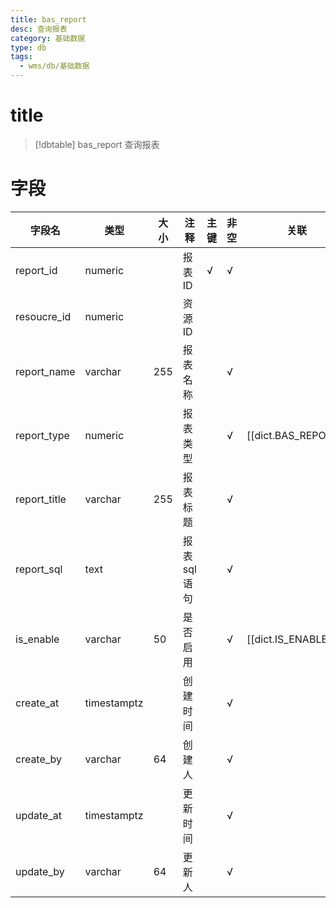 ```yaml
---
title: bas_report
desc: 查询报表
category: 基础数据
type: db
tags:
  - wms/db/基础数据
---
```


# title
>[!dbtable] bas_report
> 查询报表

# 字段
| 字段名 | 类型 | 大小 | 注释 | 主键 | 非空 | 关联 |
| --- | --- | --- | --- | --- | --- | --- |
| report_id | numeric |  | 报表ID | √ | √ |  |
| resoucre_id | numeric |  | 资源ID |  |  |  |
| report_name | varchar | 255 | 报表名称 |  | √ |  |
| report_type | numeric |  | 报表类型 |  | √ | [[dict.BAS_REPORT]] |
| report_title | varchar | 255 | 报表标题 |  | √ |  |
| report_sql | text |  | 报表sql语句 |  | √ |  |
| is_enable | varchar | 50 | 是否启用 |  | √ | [[dict.IS_ENABLE]] |
| create_at | timestamptz |  | 创建时间 |  | √ |  |
| create_by | varchar | 64 | 创建人 |  | √ |  |
| update_at | timestamptz |  | 更新时间 |  | √ |  |
| update_by | varchar | 64 | 更新人 |  | √ |  |

